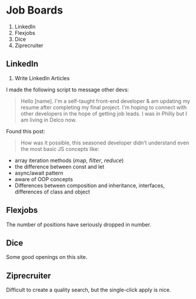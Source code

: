 # Job Boards

1. LinkedIn
1. Flexjobs
1. Dice
1. Ziprecruiter

## LinkedIn

1. Write LinkedIn Articles

I made the following script to message other devs:

> Hello [name]. I'm a self-taught front-end developer & am updating my resume after completing my final project. I'm hoping to connect with other developers in the hope of getting job leads. I was in Philly but I am living in Delco now.

Found this post:

> How was it possible, this seasoned developer didn’t understand even the most basic JS concepts like:

- array iteration methods (𝘮𝘢𝘱, 𝘧𝘪𝘭𝘵𝘦𝘳, 𝘳𝘦𝘥𝘶𝘤𝘦)
- the difference between const and let
- async/await pattern
- aware of OOP concepts
- Differences between composition and inheritance, interfaces, differences of class and object

## Flexjobs

The number of positions have seriously dropped in number.

## Dice

Some good openings on this site.

## Ziprecruiter

Difficult to create a quality search, but the single-click apply is nice.
